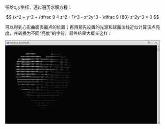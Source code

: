 任给$x, y$坐标，通过遍历求解方程：

$$
(x^2 + y^2 + /dfrac 9 4 z^2 - 1)^3 - x^2y^3 - \dfrac 9 {80} z^2y^3 = 0
$$

可以得到心形曲面表面点的位置；再用预先设置的光源和球面法线近似计算该点亮度，并转换为不同“亮度”的字符。最终结果大概长这样：

![char_heart](./../docs/pics/01_char_heart.png)
